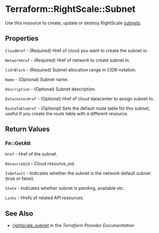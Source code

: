 # Terraform::RightScale::Subnet

Use this resource to create, update or destroy RightScale [subnets](http://reference.rightscale.com/api1.5/resources/ResourceSubnets.html).

## Properties

`CloudHref` - (Required) Href of cloud you want to create the subnet in.

`NetworkHref` - (Required) Href of network to create subnet in.

`CidrBlock` - (Required) Subnet allocation range in CIDR notation.

`Name` - (Optional) Subnet name.

`Description` - (Optional) Subnet description.

`DatacenterHref` - (Optional) Href of cloud datacenter to assign subnet to.

`RouteTableHref` - (Optional) Sets the default route table for this subnet, useful if you create the route table with a different resource.


## Return Values

### Fn::GetAtt

`Href` - Href of the subnet.

`ResourceUid` - Cloud resource_uid.

`IsDefault` - Indicates whether the subnet is the network default subnet. (true or false).

`State` - Indicates whether subnet is pending, available etc.

`Links` - Hrefs of related API resources.

## See Also

* [rightscale_subnet](https://www.terraform.io/docs/providers/rightscale/r/subnet.html) in the _Terraform Provider Documentation_